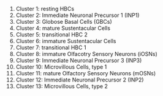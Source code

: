1. Cluster 1: resting HBCs
2. Cluster 2: Immediate Neuronal Precursor 1 (INP1)
3. Cluster 3: Globose Basal Cells (GBCs)
4. Cluster 4: mature Sustentacular Cells
5. Cluster 5: transitional HBC 2
6. Cluster 6: immature Sustentacular Cells
7. Cluster 7: transitional HBC 1
8. Cluster 8: immature Olfacotry Sensory Neurons (iOSNs)
9. Cluster 9: Immediate Neuronal Precursor 3 (INP3)
10. Cluster 10: Microvillous Cells, type 1
11. Cluster 11: mature Olfactory Sensory Neurons (mOSNs)
12. Cluster 12: Immediate Neuronal Precursor 2 (INP2)
13. Cluster 13: Microvillous Cells, type 2
